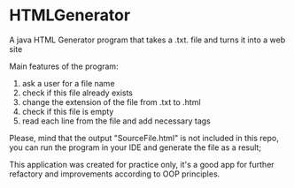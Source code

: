# HTMLGenerator
A java HTML Generator program that takes a .txt. file and turns it into a web site


Main features of the program:
1. ask a user for a file name
2. check if this file already exists
3. change the extension of the file from .txt to .html
4. check if this file is empty
5. read each line from the file and add necessary tags

Please, mind that the output "SourceFile.html" is not included in this repo, you can run the program in your IDE and generate the file as a result;

This application was created for practice only, it's a good app for further refactory and improvements according to OOP principles.

